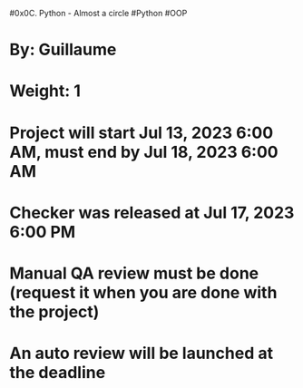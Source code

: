 #0x0C. Python - Almost a circle
#Python
#OOP
# By: Guillaume
# Weight: 1
# Project will start Jul 13, 2023 6:00 AM, must end by Jul 18, 2023 6:00 AM
# Checker was released at Jul 17, 2023 6:00 PM
# Manual QA review must be done (request it when you are done with the project)
# An auto review will be launched at the deadline

